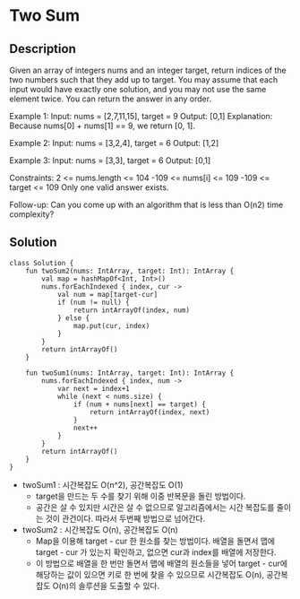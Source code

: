 # Two Sum
## Description
Given an array of integers nums and an integer target, return indices of the two numbers such that they add up to target.
You may assume that each input would have exactly one solution, and you may not use the same element twice.
You can return the answer in any order.

Example 1:
Input: nums = [2,7,11,15], target = 9
Output: [0,1]
Explanation: Because nums[0] + nums[1] == 9, we return [0, 1].

Example 2:
Input: nums = [3,2,4], target = 6
Output: [1,2]

Example 3:
Input: nums = [3,3], target = 6
Output: [0,1]
 
Constraints:
2 <= nums.length <= 104
-109 <= nums[i] <= 109
-109 <= target <= 109
Only one valid answer exists.
 
Follow-up: Can you come up with an algorithm that is less than O(n2) time complexity?

## Solution
```
class Solution {
    fun twoSum2(nums: IntArray, target: Int): IntArray {
        val map = hashMapOf<Int, Int>()
        nums.forEachIndexed { index, cur ->
            val num = map[target-cur]
            if (num != null) {
                return intArrayOf(index, num)
            } else {
                map.put(cur, index)
            }
        }
        return intArrayOf()
    }

    fun twoSum1(nums: IntArray, target: Int): IntArray {
        nums.forEachIndexed { index, num ->
            var next = index+1
            while (next < nums.size) {
                if (num + nums[next] == target) {
                    return intArrayOf(index, next)
                }
                next++
            }
        }
        return intArrayOf()
    }
}
```
- twoSum1 : 시간복잡도 O(n^2), 공간복잡도 O(1)
  - target을 만드는 두 수를 찾기 위해 이중 반복문을 돌린 방법이다.
  - 공간은 살 수 있지만 시간은 살 수 없으므로 알고리즘에서는 시간 복잡도를 줄이는 것이 관건이다. 따라서 두번째 방법으로 넘어간다.
- twoSum2 : 시간복잡도 O(n), 공간복잡도 O(n)
  - Map을 이용해 target - cur 한 원소를 찾는 방법이다. 배열을 돌면서 맵에 target - cur 가 있는지 확인하고, 없으면 cur과 index를 배열에 저장한다.
  - 이 방법으로 배열을 한 번만 돌면서 맵에 배열의 원소들을 넣어 target - cur에 해당하는 값이 있으면 키로 한 번에 찾을 수 있으므로 시간복잡도 O(n), 공간복잡도 O(n)의 솔루션을 도출할 수 있다.
